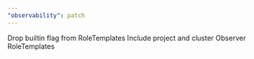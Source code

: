 ```yaml
---
"observability": patch
---
```


Drop builtin flag from RoleTemplates
Include project and cluster Observer RoleTemplates
